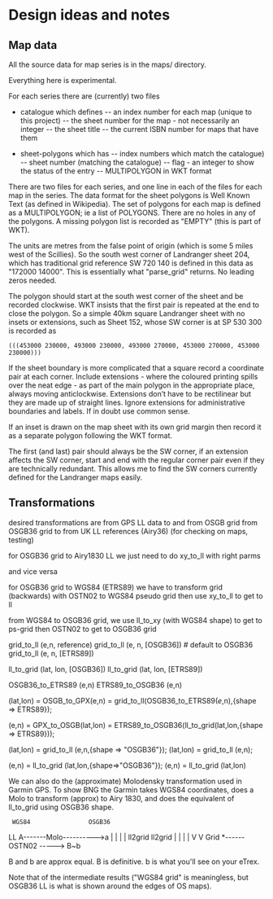 # Design ideas and notes

## Map data

All the source data for map series is in the maps/ directory.

Everything here is experimental.

For each series there are (currently) two files

- catalogue which defines 
  -- an index number for each map (unique to this project)
  -- the sheet number for the map - not necessarily an integer
  -- the sheet title
  -- the current ISBN number for maps that have them

- sheet-polygons which has
  -- index numbers which match the catalogue)
  -- sheet number (matching the catalogue)
  -- flag - an integer to show the status of the entry
  -- MULTIPOLYGON in WKT format

There are two files for each series, and one line in each of the files for each
map in the series.  The data format for the sheet polygons is Well Known Text
(as defined in Wikipedia).  The set of polygons for each map is defined as a
MULTIPOLYGON; ie a list of POLYGONS.  There are no holes in any of the
polygons.  A missing polygon list is recorded as "EMPTY" (this is part of WKT).

The units are metres from the false point of origin (which is some 5 miles west
of the Scillies).  So the south west corner of Landranger sheet 204, which has
traditional grid reference SW 720 140 is defined in this data as "172000
14000".  This is essentially what "parse_grid" returns. No leading zeros
needed.

The polygon should start at the south west corner of the sheet and be recorded
clockwise.  WKT insists that the first pair is repeated at the end to close the
polygon. So a simple 40km square Landranger sheet with no insets or extensions,
such as Sheet 152, whose SW corner is at SP 530 300 is recorded as

    (((453000 230000, 493000 230000, 493000 270000, 453000 270000, 453000 230000)))

If the sheet boundary is more complicated that a square record a coordinate
pair at each corner.  Include extensions - where the coloured printing spills
over the neat edge - as part of the main polygon in the appropriate place,
always moving anticlockwise.  Extensions don’t have to be rectilinear but they
are made up of straight lines.  Ignore extensions for administrative boundaries
and labels.  If in doubt use common sense.  

If an inset is drawn on the map sheet with its own grid margin then record it
as a separate polygon following the WKT format.

The first (and last) pair should always be the SW corner, if an extension
affects the SW corner, start and end with the regular corner pair even if they
are technically redundant.  This allows me to find the SW corners currently
defined for the Landranger maps easily.





## Transformations

desired transformations are from GPS LL data to and from OSGB grid
                            from OSGB36 grid to from UK LL references
                            (Airy36)
                            (for checking on maps, testing)


for OSGB36 grid to Airy1830 LL we just need to do xy_to_ll with
right parms

and vice versa

for OSGB36 grid to WGS84 (ETRS89) we have to transform grid
(backwards) with OSTN02 to WGS84 pseudo grid then use xy_to_ll to
get to ll

from WGS84 to OSGB36 grid, we use ll_to_xy (with WGS84 shape) to get
to ps-grid then OSTN02 to get to OSGB36 grid


grid_to_ll   (e,n, reference)
grid_to_ll  (e, n, [OSGB36])        # default to OSGB36
grid_to_ll  (e, n, [ETRS89])

ll_to_grid (lat, lon, [OSGB36])
ll_to_grid (lat, lon, [ETRS89])

OSGB36_to_ETRS89 (e,n)
ETRS89_to_OSGB36 (e,n)

(lat,lon) = OSGB_to_GPX(e,n)
          = grid_to_ll(OSGB36_to_ETRS89($e,$n),{shape => ETRS89});

(e,n)     = GPX_to_OSGB(lat,lon)
          = ETRS89_to_OSGB36(ll_to_grid(lat,lon,{shape => ETRS89}));

(lat,lon) = grid_to_ll (e,n,{shape => "OSGB36"});
(lat,lon) = grid_to_ll (e,n);

(e,n)     = ll_to_grid (lat,lon,{shape=>"OSGB36"});
(e,n)     = ll_to_grid (lat,lon)


We can also do the (approximate) Molodensky transformation used in
Garmin GPS.  To show BNG the Garmin takes WGS84 coordinates, does a
Molo to transform (approx) to Airy 1830, and does the equivalent of
ll_to_grid using OSGB36 shape.



     WGS84                OSGB36

LL     A-------Molo---------->a
       |                      |
       |                      |
      ll2grid               ll2grid
       |                      |
       |                      |
       V                      V
Grid   *------OSTN02 -----> B~b

B and b are approx equal.
B is definitive.  b is what you'll see on your eTrex.

Note that of the intermediate results ("WGS84 grid" is meaningless,
but OSGB36 LL is what is shown around the edges of OS maps).
